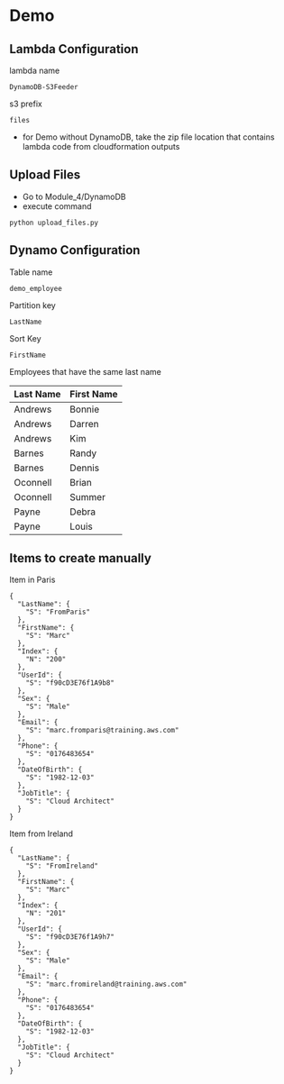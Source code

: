 # Demo

## Lambda Configuration

lambda name

```
DynamoDB-S3Feeder
```

s3 prefix
```
files
```

* for Demo without DynamoDB, take the zip file location that contains lambda code from cloudformation outputs

## Upload Files

* Go to Module_4/DynamoDB
* execute command
```
python upload_files.py
```

## Dynamo Configuration

Table name 

```
demo_employee
```
Partition key
```
LastName
```
Sort Key
```
FirstName
```

Employees that have the same last name

| Last Name | First Name |
| --------- | ---------- |
| Andrews   | Bonnie     |
| Andrews   | Darren     |
| Andrews   | Kim        |
| Barnes    | Randy      |
| Barnes    | Dennis     |
| Oconnell  | Brian      |
| Oconnell  | Summer     |
| Payne     | Debra      |
| Payne     | Louis      |

## Items to create manually

Item in Paris

```
{
  "LastName": {
    "S": "FromParis"
  },
  "FirstName": {
    "S": "Marc"
  },
  "Index": {
    "N": "200"
  },
  "UserId": {
    "S": "f90cD3E76f1A9b8"
  },
  "Sex": {
    "S": "Male"
  },
  "Email": {
    "S": "marc.fromparis@training.aws.com"
  },
  "Phone": {
    "S": "0176483654"
  },
  "DateOfBirth": {
    "S": "1982-12-03"
  },
  "JobTitle": {
    "S": "Cloud Architect"
  }
}
```
Item from Ireland

```
{
  "LastName": {
    "S": "FromIreland"
  },
  "FirstName": {
    "S": "Marc"
  },
  "Index": {
    "N": "201"
  },
  "UserId": {
    "S": "f90cD3E76f1A9h7"
  },
  "Sex": {
    "S": "Male"
  },
  "Email": {
    "S": "marc.fromireland@training.aws.com"
  },
  "Phone": {
    "S": "0176483654"
  },
  "DateOfBirth": {
    "S": "1982-12-03"
  },
  "JobTitle": {
    "S": "Cloud Architect"
  }
}
```

